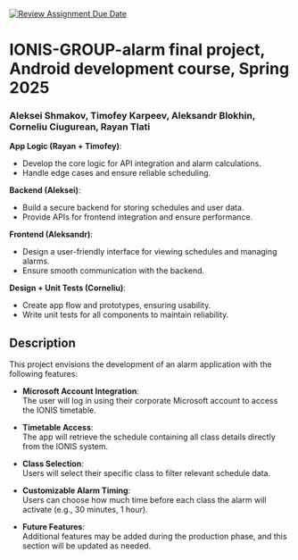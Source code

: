 [![Review Assignment Due Date](https://classroom.github.com/assets/deadline-readme-button-22041afd0340ce965d47ae6ef1cefeee28c7c493a6346c4f15d667ab976d596c.svg)](https://classroom.github.com/a/2ewbOXgb)

# IONIS-GROUP-alarm final project, Android development course, Spring 2025

### Aleksei Shmakov, Timofey Karpeev, Aleksandr Blokhin, Corneliu Ciugurean, Rayan Tlati

**App Logic (Rayan + Timofey)**:

- Develop the core logic for API integration and alarm calculations.
- Handle edge cases and ensure reliable scheduling.

**Backend (Aleksei)**:

- Build a secure backend for storing schedules and user data.
- Provide APIs for frontend integration and ensure performance.

**Frontend (Aleksandr)**:

- Design a user-friendly interface for viewing schedules and managing alarms.
- Ensure smooth communication with the backend.

**Design + Unit Tests (Corneliu)**:

- Create app flow and prototypes, ensuring usability.
- Write unit tests for all components to maintain reliability.

## Description

This project envisions the development of an alarm application with the following features:

- **Microsoft Account Integration**:  
  The user will log in using their corporate Microsoft account to access the IONIS timetable.

- **Timetable Access**:  
  The app will retrieve the schedule containing all class details directly from the IONIS system.

- **Class Selection**:  
  Users will select their specific class to filter relevant schedule data.

- **Customizable Alarm Timing**:  
  Users can choose how much time before each class the alarm will activate (e.g., 30 minutes, 1 hour).

- **Future Features**:  
  Additional features may be added during the production phase, and this section will be updated as needed.
